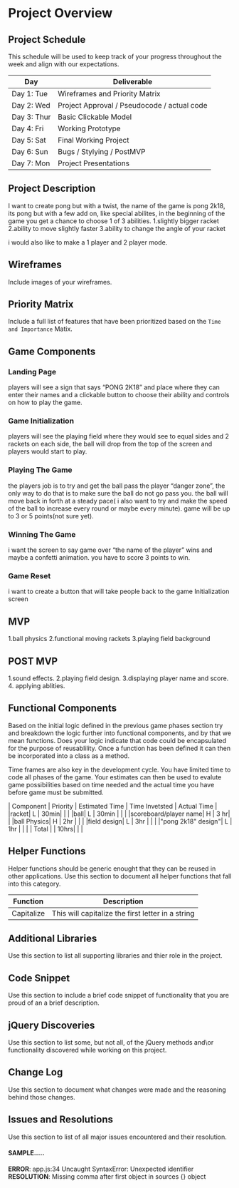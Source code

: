# Project Overview

## Project Schedule

This schedule will be used to keep track of your progress throughout the week and align with our expectations.  

|  Day | Deliverable | 
|---|---| 
|Day 1: Tue| Wireframes and Priority Matrix|
|Day 2: Wed| Project Approval /  Pseudocode / actual code|
|Day 3: Thur| Basic Clickable Model |
|Day 4: Fri| Working Prototype |
|Day 5: Sat| Final Working Project |
|Day 6: Sun| Bugs / Stylying / PostMVP |
|Day 7: Mon| Project Presentations |


## Project Description

I want to create pong but with a twist,  the name of the game is pong 2k18, its pong but with a few add on, like special abilites, in the beginning of the game you get a chance to choose 1 of 3 abilities. 
1.slightly bigger racket
2.ability to move slightly faster
3.ability to change the angle of your racket

i would also like to make a 1 player and 2 player mode.


## Wireframes

Include images of your wireframes. 

## Priority Matrix

Include a full list of features that have been prioritized based on the `Time and Importance` Matix.  

## Game Components

### Landing Page
players will see a sign that says “PONG 2K18” and  place where they can enter their names and a clickable button to choose their ability and controls on how to play the game.

### Game Initialization
players will see the playing field where they would see to equal sides and 2 rackets on each side, the ball will drop from the top of the screen and players would start to play.


### Playing The Game
the players job is to try and get the ball pass the player “danger zone”, the only way to do that is to make sure the ball do not go pass you. the ball will move back in forth at a steady pace( i also want to try and make the speed of the ball to increase every round or maybe every minute). game will be up to 3 or 5 points(not sure yet).


### Winning The Game
i want the screen to say game over “the name of the player” wins and maybe a confetti animation. you have to score 3 points to win.

### Game Reset
i want to create a button that will take people back to the game Initialization screen

## MVP 

1.ball physics
2.functional moving rackets 
3.playing field background

## POST MVP
1.sound effects.
2.playing field design.
3.displaying player name and score.
4. applying ablities.

## Functional Components

Based on the initial logic defined in the previous game phases section try and breakdown the logic further into functional components, and by that we mean functions.  Does your logic indicate that code could be encapsulated for the purpose of reusablility.  Once a function has been defined it can then be incorporated into a class as a method. 

Time frames are also key in the development cycle.  You have limited time to code all phases of the game.  Your estimates can then be used to evalute game possibilities based on time needed and the actual time you have before game must be submitted. 

| Component | Priority | Estimated Time | Time Invetsted | Actual Time |
|racket| L | 30min| | |
|ball| L | 30min | | |
|scoreboard/player name| H | 3 hr| | 
|ball Physics| H | 2hr | | |
|field design| L | 3hr | | |
|"pong 2k18" design"| L | 1hr | | |
| Total |  | 10hrs|  |  |

## Helper Functions
Helper functions should be generic enought that they can be reused in other applications. Use this section to document all helper functions that fall into this category.

| Function | Description | 
| --- | :---: |  
| Capitalize | This will capitalize the first letter in a string | 

## Additional Libraries
 Use this section to list all supporting libraries and thier role in the project. 

## Code Snippet

Use this section to include a brief code snippet of functionality that you are proud of an a brief description.  

## jQuery Discoveries
 Use this section to list some, but not all, of the jQuery methods and\or functionality discovered while working on this project.

## Change Log
 Use this section to document what changes were made and the reasoning behind those changes.  

## Issues and Resolutions
 Use this section to list of all major issues encountered and their resolution.

#### SAMPLE.....
**ERROR**: app.js:34 Uncaught SyntaxError: Unexpected identifier                                
**RESOLUTION**: Missing comma after first object in sources {} object
